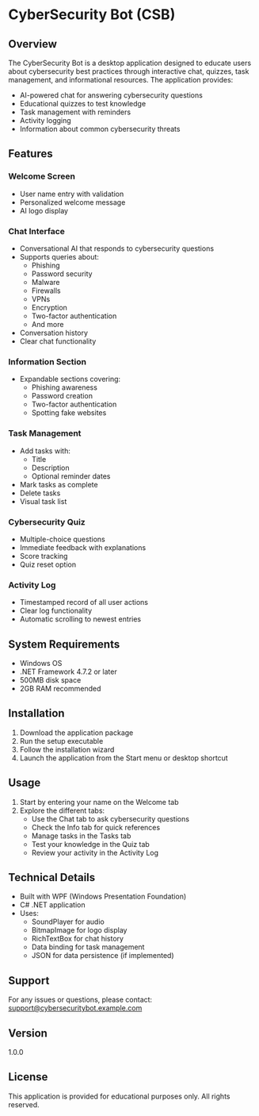 # CyberSecurity Bot (CSB)

## Overview
The CyberSecurity Bot is a desktop application designed to educate users about cybersecurity best practices through interactive chat, quizzes, task management, and informational resources. The application provides:

- AI-powered chat for answering cybersecurity questions
- Educational quizzes to test knowledge
- Task management with reminders
- Activity logging
- Information about common cybersecurity threats

## Features

### Welcome Screen
- User name entry with validation
- Personalized welcome message
- AI logo display

### Chat Interface
- Conversational AI that responds to cybersecurity questions
- Supports queries about:
  - Phishing
  - Password security
  - Malware
  - Firewalls
  - VPNs
  - Encryption
  - Two-factor authentication
  - And more
- Conversation history
- Clear chat functionality

### Information Section
- Expandable sections covering:
  - Phishing awareness
  - Password creation
  - Two-factor authentication
  - Spotting fake websites

### Task Management
- Add tasks with:
  - Title
  - Description
  - Optional reminder dates
- Mark tasks as complete
- Delete tasks
- Visual task list

### Cybersecurity Quiz
- Multiple-choice questions
- Immediate feedback with explanations
- Score tracking
- Quiz reset option

### Activity Log
- Timestamped record of all user actions
- Clear log functionality
- Automatic scrolling to newest entries

## System Requirements
- Windows OS
- .NET Framework 4.7.2 or later
- 500MB disk space
- 2GB RAM recommended

## Installation
1. Download the application package
2. Run the setup executable
3. Follow the installation wizard
4. Launch the application from the Start menu or desktop shortcut

## Usage
1. Start by entering your name on the Welcome tab
2. Explore the different tabs:
   - Use the Chat tab to ask cybersecurity questions
   - Check the Info tab for quick references
   - Manage tasks in the Tasks tab
   - Test your knowledge in the Quiz tab
   - Review your activity in the Activity Log

## Technical Details
- Built with WPF (Windows Presentation Foundation)
- C# .NET application
- Uses:
  - SoundPlayer for audio
  - BitmapImage for logo display
  - RichTextBox for chat history
  - Data binding for task management
  - JSON for data persistence (if implemented)

## Support
For any issues or questions, please contact:
support@cybersecuritybot.example.com

## Version
1.0.0

## License
This application is provided for educational purposes only. All rights reserved.




